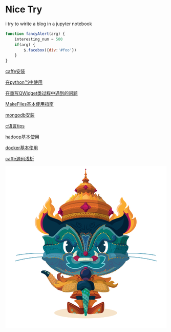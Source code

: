 # Nice Try
i try to wirite a blog in a jupyter notebook

```javascript
function fancyAlert(arg) {
    interesting_num = 500
    if(arg) {
        $.facebox({div:'#foo'})
    }
}
```

[caffe安装](caffe.md)

[在python当中使用](blogs/use_c_in_python.md)

[在重写QWidget类过程中遇到的问题](blogs/qt_qa_1.md)

[MakeFiles基本使用指南](blogs/learn_makefile.md)

[mongodb安装](blogs/learn_mongodb.md)

[c语言tips](blogs/some_c_tips.md)

[hadoop基本使用](blogs/hadoop_headfirst.md)

[docker基本使用](blogs/docker_headfirst.md)

[caffe源码浅析](blogs/caffe_reader/caffe_index.md)

![Image of Yaktocat](image/yaktocat.png)




